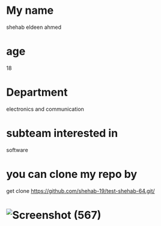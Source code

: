 # My name 
shehab eldeen ahmed
# age
18
# Department
electronics and communication
# subteam interested in 
software
# you can clone my repo by 
get clone https://github.com/shehab-19/test-shehab-64.git/
# ![Screenshot (567)](https://user-images.githubusercontent.com/116389215/197295601-455d2cba-830c-45cc-8255-dc8599e76dbd.png)
